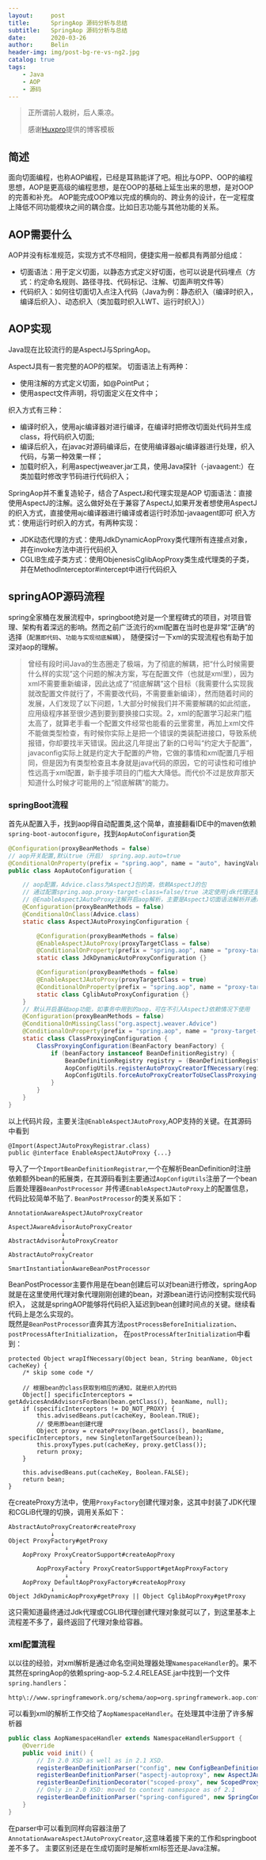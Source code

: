 ```yaml
---
layout:     post
title:      SpringAop 源码分析与总结
subtitle:   SpringAop 源码分析与总结
date:       2020-03-26
author:     Belin
header-img: img/post-bg-re-vs-ng2.jpg
catalog: true
tags:
    - Java
    - AOP
    - 源码
---
```


> 正所谓前人栽树，后人乘凉。
> 
> 感谢[Huxpro](https://github.com/huxpro)提供的博客模板

## 简述
面向切面编程，也称AOP编程，已经是耳熟能详了吧。相比与OPP、OOP的编程思想，AOP是更高级的编程思想，是在OOP的基础上延生出来的思想，是对OOP的完善和补充。
AOP能完成OOP难以完成的横向的、跨业务的设计，在一定程度上降低不同功能模块之间的耦合度。比如日志功能与其他功能的关系。

## AOP需要什么
AOP并没有标准规范，实现方式不尽相同，便捷实用一般都具有两部分组成：
- 切面语法：用于定义切面，以静态方式定义好切面，也可以说是代码埋点（方式：约定命名规则、路径寻找、代码标记、注解、切面声明文件等）
- 代码织入：如何往切面切入点注入代码（Java为例：静态织入（编译时织入，编译后织入）、动态织入（类加载时织入LWT、运行时织入））

## AOP实现
Java现在比较流行的是AspectJ与SpringAop。  

AspectJ具有一套完整的AOP的框架。
切面语法上有两种：
- 使用注解的方式定义切面，如@PointPut；
- 使用aspect文件声明，将切面定义在文件中；

织入方式有三种：
- 编译时织入，使用ajc编译器对进行编译，在编译时把修改切面处代码并生成class，将代码织入切面;
- 编译后织入，在javac对源码编译后，在使用编译器ajc编译器进行处理，织入代码，与第一种效果一样；
- 加载时织入，利用aspectjweaver.jar工具，使用Java探针（-javaagent:）在类加载时修改字节码进行代码织入；

SpringAop并不重复造轮子，结合了AspectJ和代理实现是AOP 
切面语法：直接使用AspectJ的注解。这么做好处在于兼容了AspectJ,如果开发者想使用AspectJ的织入方式，直接使用ajc编译器进行编译或者运行时添加-javaagent即可
织入方式：使用运行时织入的方式，有两种实现：
- JDK动态代理的方式：使用JdkDynamicAopProxy类代理所有连接点对象，并在invoke方法中进行代码织入
- CGLIB生成子类方式：使用ObjenesisCglibAopProxy类生成代理类的子类，并在MethodInterceptor#intercept中进行代码织入


## springAOP源码流程  
spring全家桶在发展流程中，springboot绝对是一个里程碑式的项目，对项目管理、架构有着深远的影响。然而之前广泛流行的xml配置在当时也是非常“正确”的选择（`配置即代码`、`功能与实现彻底解耦`），
随便探讨一下xml的实现流程也有助于加深对aop的理解。
> 曾经有段时间Java的生态圈走了极端，为了彻底的解耦，把“什么时候需要什么样的实现”这个问题的解决方案，写在配置文件（也就是xml里），因为xml不需要重新编译，因此达成了“彻底解耦”这个目标（我需要什么实现我就改配置文件就行了，不需要改代码，不需要重新编译），然而随着时间的发展，人们发现了以下问题，1.大部分时候我们并不需要解耦的如此彻底，应用级程序甚至很少遇到要到要换接口实现。2，xml的配置学习起来门槛太高了，就算老手看一个配置文件经常也能看的云里雾里，再加上xml文件不能做类型检查，有时候你实际上是把一个错误的类装配进接口，导致系统报错，你却要找半天错误。因此这几年提出了新的口号叫“约定大于配置”，javaconfig实际上就是约定大于配置的产物，它做的事情和xml配置几乎相同，但是因为有类型检查且本身就是java代码的原因，它的可读性和可维护性远高于xml配置，新手接手项目的门槛大大降低。而代价不过是放弃那天知道什么时候才可能用的上“彻底解耦”的能力。

### springBoot流程
首先从配置入手，找到aop得自动配置类,这个简单，直接翻看IDE中的maven依赖`spring-boot-autoconfigure`，找到`AopAutoConfiguration`类
```java
@Configuration(proxyBeanMethods = false)
// aop开关配置,默认true（开启） spring.aop.auto=true
@ConditionalOnProperty(prefix = "spring.aop", name = "auto", havingValue = "true", matchIfMissing = true)
public class AopAutoConfiguration {

    // aop配置，Advice.class为AspectJ包的类，依赖AspectJ的包
    // 通过配置spring.aop.proxy-target-class=false/true 决定使用jdk代理还是cglib代理，默认使用cglib
    // @EnableAspectJAutoProxy注解开启aop解析，主要是AspectJ切面语法解析并通过代理模式进行织入
	@Configuration(proxyBeanMethods = false)
	@ConditionalOnClass(Advice.class)
	static class AspectJAutoProxyingConfiguration {

		@Configuration(proxyBeanMethods = false)
		@EnableAspectJAutoProxy(proxyTargetClass = false)
		@ConditionalOnProperty(prefix = "spring.aop", name = "proxy-target-class", havingValue = "false", matchIfMissing = false)
		static class JdkDynamicAutoProxyConfiguration {}

		@Configuration(proxyBeanMethods = false)
		@EnableAspectJAutoProxy(proxyTargetClass = true)
		@ConditionalOnProperty(prefix = "spring.aop", name = "proxy-target-class", havingValue = "true", matchIfMissing = true)
		static class CglibAutoProxyConfiguration {}
	}
    // 默认开启基础aop功能，如事务中用到的aop，可在不引入AspectJ依赖情况下使用
	@Configuration(proxyBeanMethods = false)
	@ConditionalOnMissingClass("org.aspectj.weaver.Advice")
	@ConditionalOnProperty(prefix = "spring.aop", name = "proxy-target-class", havingValue = "true", matchIfMissing = true)
	static class ClassProxyingConfiguration {
		ClassProxyingConfiguration(BeanFactory beanFactory) {
			if (beanFactory instanceof BeanDefinitionRegistry) {
				BeanDefinitionRegistry registry = (BeanDefinitionRegistry) beanFactory;
				AopConfigUtils.registerAutoProxyCreatorIfNecessary(registry);
				AopConfigUtils.forceAutoProxyCreatorToUseClassProxying(registry);
			}
		}
	}
}
```

以上代码片段，主要关注`@EnableAspectJAutoProxy`,AOP支持的关键。在其源码中看到
```
@Import(AspectJAutoProxyRegistrar.class)
public @interface EnableAspectJAutoProxy {...}
```
导入了一个`ImportBeanDefinitionRegistrar`,一个在解析BeanDefinition时注册依赖额外bean的拓展类，在其源码看到主要通过`AopConfigUtils`注册了一个bean后置处理器`BeanPostProcessor`
并传递`EnableAspectJAutoProxy`上的配置信息，代码比较简单不贴了.
`BeanPostProcessor`的类关系如下：  
```
AnnotationAwareAspectJAutoProxyCreator
               ↓
AspectJAwareAdvisorAutoProxyCreator
               ↓
AbstractAdvisorAutoProxyCreator
               ↓
AbstractAutoProxyCreator
               ↓
SmartInstantiationAwareBeanPostProcessor
```  
BeanPostProcessor主要作用是在bean创建后可以对bean进行修改，springAop就是在这里使用代理对象代理刚刚创建的bean，对源bean进行访问控制实现代码织入，
这就是springAOP能够将代码织入延迟到bean创建时间点的关键。继续看代码上是怎么实现的。  
既然是`BeanPostProcessor`直奔其方法`postProcessBeforeInitialization`、`postProcessAfterInitialization`，
在`postProcessAfterInitialization`中看到：
```
protected Object wrapIfNecessary(Object bean, String beanName, Object cacheKey) {
    /* skip some code */
    
    // 根据bean的class获取到相应的通知，就是织入的代码
    Object[] specificInterceptors = getAdvicesAndAdvisorsForBean(bean.getClass(), beanName, null);
    if (specificInterceptors != DO_NOT_PROXY) {
        this.advisedBeans.put(cacheKey, Boolean.TRUE);
        // 使用原bean创建代理
        Object proxy = createProxy(bean.getClass(), beanName, specificInterceptors, new SingletonTargetSource(bean));
        this.proxyTypes.put(cacheKey, proxy.getClass());
        return proxy;
    }

    this.advisedBeans.put(cacheKey, Boolean.FALSE);
    return bean;
}
```
在createProxy方法中，使用`ProxyFactory`创建代理对象，这其中封装了JDK代理和CGLiB代理的切换，调用关系如下：
```
AbstractAutoProxyCreator#createProxy
            ↓
Object ProxyFactory#getProxy
                ↓
    AopProxy ProxyCreatorSupport#createAopProxy
                    ↓
        AopProxyFactory ProxyCreatorSupport#getAopProxyFactory
                ↓
    AopProxy DefaultAopProxyFactory#createAopProxy
            ↓
Object JdkDynamicAopProxy#getProxy || Object CglibAopProxy#getProxy
```
这只需知道最终通过Jdk代理或CGLIB代理创建代理对象就可以了，到这里基本上流程差不多了，最终返回了代理对象给容器。

### xml配置流程  
以以往的经验，对xml解析是通过命名空间处理器处理`NamespaceHandler`的。果不其然在springAop的依赖spring-aop-5.2.4.RELEASE.jar中找到一个文件`spring.handlers`：
```properties
http\://www.springframework.org/schema/aop=org.springframework.aop.config.AopNamespaceHandler

```
可以看到xml的解析工作交给了`AopNamespaceHandler`。在处理其中注册了许多解析器
```java
public class AopNamespaceHandler extends NamespaceHandlerSupport {
	@Override
	public void init() {
		// In 2.0 XSD as well as in 2.1 XSD.
		registerBeanDefinitionParser("config", new ConfigBeanDefinitionParser());
		registerBeanDefinitionParser("aspectj-autoproxy", new AspectJAutoProxyBeanDefinitionParser());
		registerBeanDefinitionDecorator("scoped-proxy", new ScopedProxyBeanDefinitionDecorator());
		// Only in 2.0 XSD: moved to context namespace as of 2.1
		registerBeanDefinitionParser("spring-configured", new SpringConfiguredBeanDefinitionParser());
	}
}
```
在parser中可以看到同样向容器注册了`AnnotationAwareAspectJAutoProxyCreator`,这意味着接下来的工作和springboot差不多了。
主要区别还是在生成切面时是解析xml标签还是Java注解。